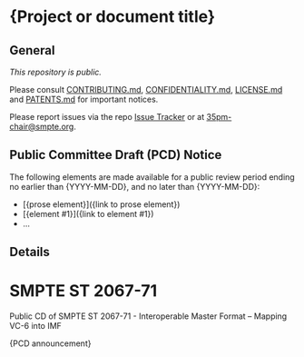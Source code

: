 # {Project or document title}

## General

_This repository is *public*._

Please consult [CONTRIBUTING.md](./CONTRIBUTING.md), [CONFIDENTIALITY.md](./CONFIDENTIALITY.md), [LICENSE.md](./LICENSE.md) and
[PATENTS.md](./PATENTS.md) for important notices.


Please report issues via the repo [Issue Tracker](https://github.com/SMPTE/st2067-71/issues) or at [35pm-chair@smpte.org](mailto:35pm-chair@smpte.org).

## Public Committee Draft (PCD) Notice

The following elements are made available for a public review period ending no earlier than {YYYY-MM-DD}, and no later than {YYYY-MM-DD}:

* [{prose element}]({link to prose element})
* [{element #1}]({link to element #1})
* ...

## Details
# SMPTE ST 2067-71
Public CD of SMPTE ST 2067-71 - Interoperable Master Format – Mapping VC-6 into IMF

{PCD announcement}

